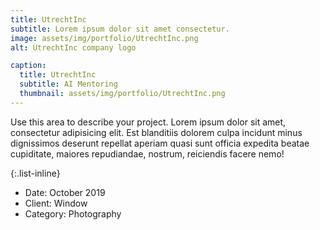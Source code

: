 ```yaml
---
title: UtrechtInc
subtitle: Lorem ipsum dolor sit amet consectetur.
image: assets/img/portfolio/UtrechtInc.png
alt: UtrechtInc company logo

caption:
  title: UtrechtInc
  subtitle: AI Mentoring
  thumbnail: assets/img/portfolio/UtrechtInc.png
---
```

Use this area to describe your project. Lorem ipsum dolor sit amet, consectetur adipisicing elit. Est blanditiis dolorem culpa incidunt minus dignissimos deserunt repellat aperiam quasi sunt officia expedita beatae cupiditate, maiores repudiandae, nostrum, reiciendis facere nemo!

{:.list-inline}
- Date: October 2019
- Client: Window
- Category: Photography

